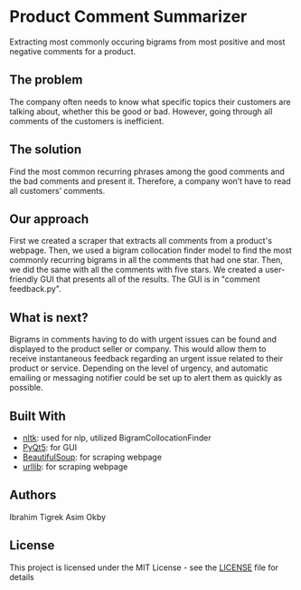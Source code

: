 # Product Comment Summarizer

Extracting most commonly occuring bigrams from most positive and most negative comments for a product.

## The problem

The company often needs to know what specific topics their customers are talking about, whether this be good or bad. However, going through all comments of the customers is inefficient. 


## The solution

Find the most common recurring phrases among the good comments and the bad comments and present it. Therefore, a company won’t have to read all customers’ comments.


## Our approach

First we created a scraper that extracts all comments from a product's webpage. Then, we used a bigram collocation finder model to find the most commonly recurring bigrams in all the comments that had one star. Then, we did the same with all the comments with five stars. We created a user-friendly GUI that presents all of the results.
The GUI is in "comment feedback.py".

## What is next?

Bigrams in comments having to do with urgent issues can be found and displayed to the product seller or company. This would allow them to receive instantaneous feedback regarding an urgent issue related to their product or service. Depending on the level of urgency, and automatic emailing or messaging notifier could be set up to alert them as quickly as possible.

## Built With

* [nltk](https://www.nltk.org/): used for nlp, utilized BigramCollocationFinder
* [PyQt5](https://pypi.org/project/PyQt5/): for GUI
* [BeautifulSoup](https://www.crummy.com/software/BeautifulSoup/bs4/doc/): for scraping webpage
* [urllib](https://docs.python.org/3/library/urllib.html): for scraping webpage

## Authors
Ibrahim Tigrek
Asim Okby

## License

This project is licensed under the MIT License - see the [LICENSE](LICENSE) file for details

